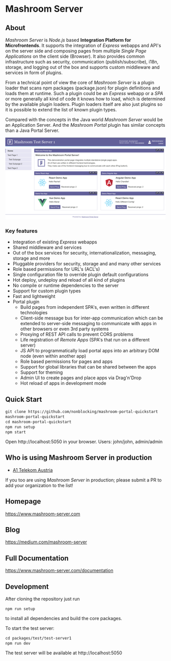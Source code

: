 # Mashroom Server

## About ##

*Mashroom Server* is *Node.js* based **Integration Platform for Microfrontends**. It supports the integration of *Express* webapps and API's on the
server side and composing pages from multiple *Single Page Applications* on the client side (Browser). It also provides common infrastructure such as 
security, communication (publish/subscribe), i18n, storage, and logging out of the box and supports custom middleware and services in form of plugins.

From a technical point of view the core of *Mashroom Server* is a plugin loader that scans npm packages (package.json) for 
plugin definitions and loads them at runtime. Such a plugin could be an *Express* webapp or a *SPA* or more generally 
all kind of code it knows how to load, which is determined by the available plugin loaders. 
Plugin loaders itself are also just plugins so it is possible to extend the list of known plugin types.

Compared with the concepts in the Java world *Mashroom Server* would be an Application Server. And the *Mashroom Portal* plugin
has similar concepts than a Java Portal Server.

![Mashroom Portal](mashroom_portal_ui.png)

### Key features

 * Integration of existing _Express_ webapps
 * Shared middleware and services
 * Out of the box services for security, internationalization, messaging, storage and more 
 * Pluggable providers for security, storage and and many other services
 * Role based permissions for URL's (ACL's)
 * Single configuration file to override plugin default configurations
 * Hot deploy, undeploy and reload of all kind of plugins
 * No compile or runtime dependencies to the server 
 * Support for custom plugin types
 * Fast and lightweight
 * Portal plugin
    * Build pages from independent SPA's, even written in different technologies
    * Client-side message bus for inter-app communication which can be extended to server-side messaging
      to communicate with apps in other browsers or even 3rd party systems
    * Proxying of REST API calls to prevent CORS problems
    * Life registration of _Remote Apps_ (SPA's that run on a different server)
    * JS API to programmatically load portal apps into an arbitrary DOM node (even within another app)
    * Role based permissions for pages and apps
    * Support for global libraries that can be shared between the apps
    * Support for theming
    * Admin UI to create pages and place apps via Drag'n'Drop
    * Hot reload of apps in development mode

## Quick Start

    git clone https://github.com/nonblocking/mashroom-portal-quickstart mashroom-portal-quickstart
    cd mashroom-portal-quickstart
    npm run setup
    npm start

Open http://localhost:5050 in your browser. Users: john/john, admin/admin

## Who is using Mashroom Server in production

 * [A1 Telekom Austria](https://www.a1.group/)

If you too are using *Mashroom Server* in production; please submit a PR to add your organization to the list!

## Homepage

https://www.mashroom-server.com

## Blog

https://medium.com/mashroom-server

## Full Documentation 

https://www.mashroom-server.com/documentation

## Development

After cloning the repository just run

    npm run setup
    
to install all dependencies and build the core packages.

To start the test server:

    cd packages/test/test-server1
    npm run dev 
    
The test server will be available at http://localhost:5050
